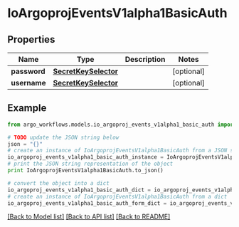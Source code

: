 # IoArgoprojEventsV1alpha1BasicAuth


## Properties

Name | Type | Description | Notes
------------ | ------------- | ------------- | -------------
**password** | [**SecretKeySelector**](SecretKeySelector.md) |  | [optional] 
**username** | [**SecretKeySelector**](SecretKeySelector.md) |  | [optional] 

## Example

```python
from argo_workflows.models.io_argoproj_events_v1alpha1_basic_auth import IoArgoprojEventsV1alpha1BasicAuth

# TODO update the JSON string below
json = "{}"
# create an instance of IoArgoprojEventsV1alpha1BasicAuth from a JSON string
io_argoproj_events_v1alpha1_basic_auth_instance = IoArgoprojEventsV1alpha1BasicAuth.from_json(json)
# print the JSON string representation of the object
print IoArgoprojEventsV1alpha1BasicAuth.to_json()

# convert the object into a dict
io_argoproj_events_v1alpha1_basic_auth_dict = io_argoproj_events_v1alpha1_basic_auth_instance.to_dict()
# create an instance of IoArgoprojEventsV1alpha1BasicAuth from a dict
io_argoproj_events_v1alpha1_basic_auth_form_dict = io_argoproj_events_v1alpha1_basic_auth.from_dict(io_argoproj_events_v1alpha1_basic_auth_dict)
```
[[Back to Model list]](../README.md#documentation-for-models) [[Back to API list]](../README.md#documentation-for-api-endpoints) [[Back to README]](../README.md)


